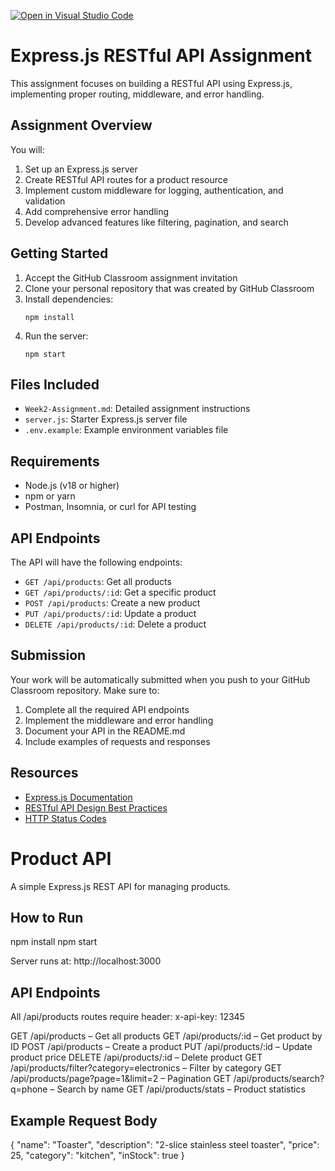 [![Open in Visual Studio Code](https://classroom.github.com/assets/open-in-vscode-2e0aaae1b6195c2367325f4f02e2d04e9abb55f0b24a779b69b11b9e10269abc.svg)](https://classroom.github.com/online_ide?assignment_repo_id=19785020&assignment_repo_type=AssignmentRepo)
# Express.js RESTful API Assignment

This assignment focuses on building a RESTful API using Express.js, implementing proper routing, middleware, and error handling.

## Assignment Overview

You will:
1. Set up an Express.js server
2. Create RESTful API routes for a product resource
3. Implement custom middleware for logging, authentication, and validation
4. Add comprehensive error handling
5. Develop advanced features like filtering, pagination, and search

## Getting Started

1. Accept the GitHub Classroom assignment invitation
2. Clone your personal repository that was created by GitHub Classroom
3. Install dependencies:
   ```
   npm install
   ```
4. Run the server:
   ```
   npm start
   ```

## Files Included

- `Week2-Assignment.md`: Detailed assignment instructions
- `server.js`: Starter Express.js server file
- `.env.example`: Example environment variables file

## Requirements

- Node.js (v18 or higher)
- npm or yarn
- Postman, Insomnia, or curl for API testing

## API Endpoints

The API will have the following endpoints:

- `GET /api/products`: Get all products
- `GET /api/products/:id`: Get a specific product
- `POST /api/products`: Create a new product
- `PUT /api/products/:id`: Update a product
- `DELETE /api/products/:id`: Delete a product

## Submission

Your work will be automatically submitted when you push to your GitHub Classroom repository. Make sure to:

1. Complete all the required API endpoints
2. Implement the middleware and error handling
3. Document your API in the README.md
4. Include examples of requests and responses

## Resources

- [Express.js Documentation](https://expressjs.com/)
- [RESTful API Design Best Practices](https://restfulapi.net/)
- [HTTP Status Codes](https://developer.mozilla.org/en-US/docs/Web/HTTP/Status)



# Product API
A simple Express.js REST API for managing products.

## How to Run
npm install
npm start

Server runs at: http://localhost:3000

## API Endpoints
All /api/products routes require header:
x-api-key: 12345

GET /api/products – Get all products
GET /api/products/:id – Get product by ID
POST /api/products – Create a product
PUT /api/products/:id – Update product price
DELETE /api/products/:id – Delete product
GET /api/products/filter?category=electronics – Filter by category
GET /api/products/page?page=1&limit=2 – Pagination
GET /api/products/search?q=phone – Search by name
GET /api/products/stats – Product statistics

## Example Request Body
{
  "name": "Toaster",
  "description": "2-slice stainless steel toaster",
  "price": 25,
  "category": "kitchen",
  "inStock": true
}
